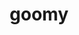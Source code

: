 ---
id: 704
title: goomy
types: [dragon]
image: https://raw.githubusercontent.com/PokeAPI/sprites/master/sprites/pokemon/704.png
---